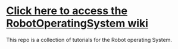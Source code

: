 # [Click here to access the RobotOperatingSystem wiki](https://github.com/brennanyama/RobotOperatingSystem/wiki)

This repo is a collection of tutorials for the Robot operating System.
